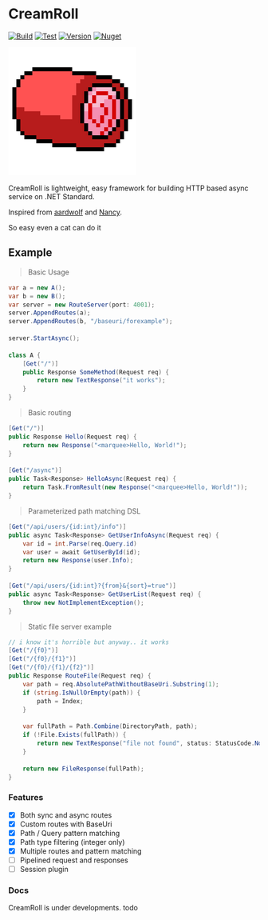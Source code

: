 # CreamRoll

[![Build](https://img.shields.io/appveyor/ci/20chan/CreamRoll/master.svg)](https://ci.appveyor.com/project/20chan/CreamRoll)
[![Test](https://img.shields.io/appveyor/tests/20chan/CreamRoll/master.svg)](https://ci.appveyor.com/project/20chan/CreamRoll)
[![Version](https://img.shields.io/nuget/v/CreamRoll.svg)](https://www.nuget.org/packages/CreamRoll/)
[![Nuget](https://img.shields.io/nuget/dt/CreamRoll.svg)](https://www.nuget.org/packages/CreamRoll/)

![logo](logo.png)

CreamRoll is lightweight, easy framework for building HTTP based async service on .NET Standard.

Inspired from [aardwolf](https://github.com/JamesDunne/aardwolf) and [Nancy](http://nancyfx.org/).

So easy even a cat can do it

## Example

> Basic Usage

```csharp
var a = new A();
var b = new B();
var server = new RouteServer(port: 4001);
server.AppendRoutes(a);
server.AppendRoutes(b, "/baseuri/forexample");

server.StartAsync();

class A {
    [Get("/")]
    public Response SomeMethod(Request req) {
        return new TextResponse("it works");
    }
}
```

> Basic routing

```csharp
[Get("/")]
public Response Hello(Request req) {
	return new Response("<marquee>Hello, World!");
}

[Get("/async")]
public Task<Response> HelloAsync(Request req) {
	return Task.FromResult(new Response("<marquee>Hello, World!"));
}
```

> Parameterized path matching DSL

```csharp
[Get("/api/users/{id:int}/info")]
public async Task<Response> GetUserInfoAsync(Request req) {
    var id = int.Parse(req.Query.id)
	var user = await GetUserById(id);
	return new Response(user.Info);
}

[Get("/api/users/{id:int}?{from}&{sort}=true")]
public async Task<Response> GetUserList(Request req) {
    throw new NotImplementException();
}
```

> Static file server example

```csharp
// i know it's horrible but anyway.. it works
[Get("/{f0}")]
[Get("/{f0}/{f1}")]
[Get("/{f0}/{f1}/{f2}")]
public Response RouteFile(Request req) {
    var path = req.AbsolutePathWithoutBaseUri.Substring(1);
    if (string.IsNullOrEmpty(path)) {
        path = Index;
    }

    var fullPath = Path.Combine(DirectoryPath, path);
    if (!File.Exists(fullPath)) {
        return new TextResponse("file not found", status: StatusCode.NotFound);
    }

    return new FileResponse(fullPath);
}
```

### Features

- [x] Both sync and async routes
- [x] Custom routes with BaseUri
- [x] Path / Query pattern matching
- [x] Path type filtering (integer only)
- [x] Multiple routes and pattern matching
- [ ] Pipelined request and responses
- [ ] Session plugin

### Docs

CreamRoll is under developments.
todo

